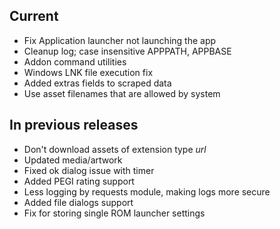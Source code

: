 ## Current
- Fix Application launcher not launching the app
- Cleanup log; case insensitive APPPATH, APPBASE
- Addon command utilities
- Windows LNK file execution fix
- Added extras fields to scraped data
- Use asset filenames that are allowed by system

## In previous releases
- Don't download assets of extension type *url*
- Updated media/artwork
- Fixed ok dialog issue with timer
- Added PEGI rating support
- Less logging by requests module, making logs more secure
- Added file dialogs support
- Fix for storing single ROM launcher settings